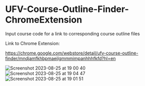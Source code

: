 # UFV-Course-Outline-Finder-ChromeExtension
 Input course code for a link to corresponding course outline files

 Link to Chrome Extension:

https://chrome.google.com/webstore/detail/ufv-course-outline-finder/mndjamfkhbpmaejlgmmmimpanhhhfkfd?hl=en

![Screenshot 2023-08-25 at 19 00 40](https://github.com/lyuhiroyama/UFV-Course-Outline-Finder/assets/98152295/ce46fff4-bff3-4e4f-a151-692c64180b42)  ![Screenshot 2023-08-25 at 19 04 47](https://github.com/lyuhiroyama/UFV-Course-Outline-Finder/assets/98152295/2528f2b6-c9e9-4bdc-90da-440daed3838b)  ![Screenshot 2023-08-25 at 19 01 51](https://github.com/lyuhiroyama/UFV-Course-Outline-Finder/assets/98152295/e2263b9e-2a7e-4dcb-ad55-c2d9513cbce5)
